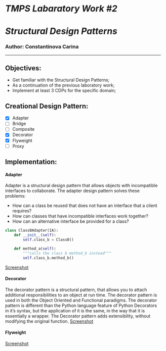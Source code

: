 # ***TMPS Labaratory Work #2***
# ***Structural Design Patterns***

### Author: Constantinova Carina
----

## Objectives:

* Get familiar with the Structural Design Patterns;
* As a continuation of the previous laboratory work;
* Implement at least 3 CDPs for the specific domain;

## Creational Design Pattern:
 - [x] Adapter
 - [ ] Bridge
 - [ ] Composite
 - [x] Decorator
 - [x] Flyweight
 - [ ] Proxy

## Implementation:
#### Adapter
Adapter is a structural design pattern that allows objects with incompatible interfaces to collaborate.
The adapter design pattern solves these problems:
* How can a class be reused that does not have an interface that a client requires?
* How can classes that have incompatible interfaces work together?
* How can an alternative interface be provided for a class?
```python 
class ClassBAdapter(IA):
    def __init__(self):
        self.class_b = ClassB()

    def method_a(self):
        """calls the class b method_b instead"""
        self.class_b.method_b()

```
[Screenshot](adapter.png)

#### Decorator
The decorator pattern is a structural pattern, that allows you to attach additional responsibilities to an object at run time.
The decorator pattern is used in both the Object Oriented and Functional paradigms.
The decorator pattern is different than the Python language feature of Python Decorators in it’s syntax, but the application of it is the same, in the way that it is essentially a wrapper.
The Decorator pattern adds extensibility, without modifying the original function.
[Screenshot](decorator.png)

#### Flyweight
[Screenshot](flyweight.png)
